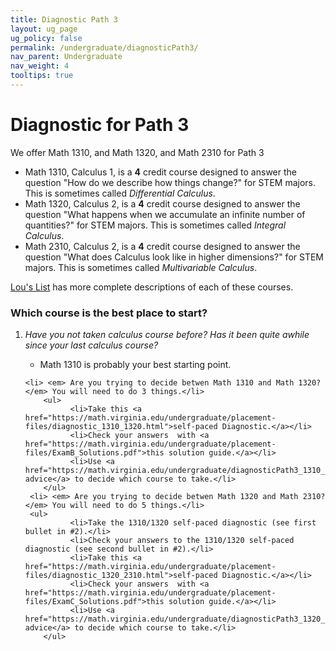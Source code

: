```yaml
---
title: Diagnostic Path 3
layout: ug_page
ug_policy: false
permalink: /undergraduate/diagnosticPath3/
nav_parent: Undergraduate
nav_weight: 4
tooltips: true
---
```


<h1 class="mb-4">Diagnostic for Path 3</h1>

<p> We offer Math 1310, and Math 1320, and Math 2310 for Path 3 </p>

 <ul>
    <li> <span class="bolded">Math 1310</span>, Calculus 1, is a <strong>4</strong> credit course designed to answer the question "How do we describe how things change?" for STEM majors.  This is sometimes called <em>Differential Calculus</em>.  </li>
    <li> <span class="bolded">Math 1320</span>, Calculus 2, is a <strong>4</strong> credit course designed to answer the question "What happens when we accumulate an infinite number of quantities?"  for STEM majors. This is sometimes called <em>Integral Calculus</em>.  </li>
    <li> <span class="bolded">Math 2310</span>, Calculus 2, is a <strong>4</strong> credit course designed to answer the question "What does Calculus look like in higher dimensions?"  for STEM majors. This is sometimes called <em>Multivariable Calculus</em>.  </li>
</ul>

<p>
 <span class="bolded"> <a href=" https://louslist.org/CC/Mathematics.html">Lou's List</a></span> has more complete descriptions of each of these courses.
 </p>
 
 
 <h3> Which course is the best place to start?  </h3>
 
 <ol>
    <li><em>Have you <span class="bolded">not</span> taken calculus course before?  Has it been quite awhile since your last calculus course?</em> </li>
		<ul>
			<li>Math 1310 is probably your best starting point.</li>
		</ul>
   
 
  
    <li> <em> Are you trying to decide betwen Math 1310 and Math 1320?</em> You will need to do 3 things.</li>
    	<ul>
			  <li>Take this <a href="https://math.virginia.edu/undergraduate/placement-files/diagnostic_1310_1320.html">self-paced Diagnostic.</a></li>
			  <li>Check your answers  with <a href="https://math.virginia.edu/undergraduate/placement-files/ExamB_Solutions.pdf">this solution guide.</a></li>
			  <li>Use <a href="https://math.virginia.edu/undergraduate/diagnosticPath3_1310_20Advice">this advice</a> to decide which course to take.</li>
    	</ul>
     <li> <em> Are you trying to decide betwen Math 1320 and Math 2310?</em> You will need to do 5 things.</li>
     <ul>
			  <li>Take the 1310/1320 self-paced diagnostic (see first bullet in #2).</li>
			  <li>Check your answers to the 1310/1320 self-paced diagnostic (see second bullet in #2).</li>
			  <li>Take this <a href="https://math.virginia.edu/undergraduate/placement-files/diagnostic_1320_2310.html">self-paced Diagnostic.</a></li>
			  <li>Check your answers  with <a href="https://math.virginia.edu/undergraduate/placement-files/ExamC_Solutions.pdf">this solution guide.</a></li>
			  <li>Use <a href="https://math.virginia.edu/undergraduate/diagnosticPath3_1320_2310Advice">this advice</a> to decide which course to take.</li>
    	</ul>
</ol>
 


  
